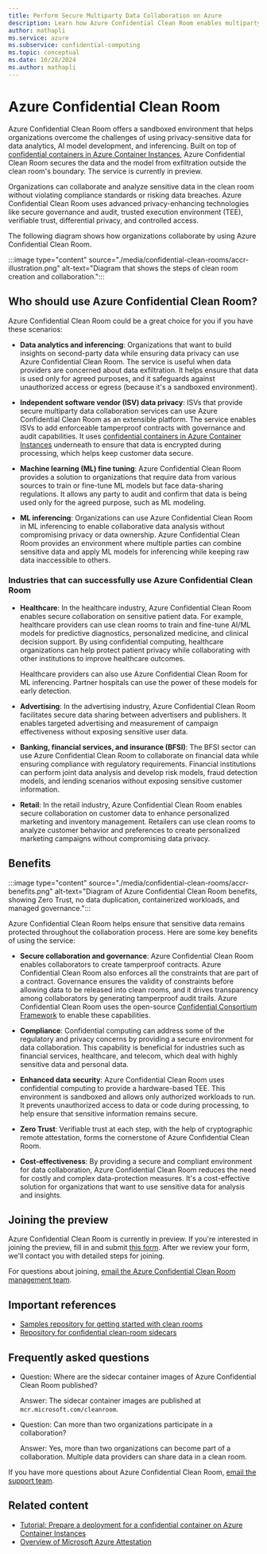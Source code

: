 ```yaml
---
title: Perform Secure Multiparty Data Collaboration on Azure
description: Learn how Azure Confidential Clean Room enables multiparty collaborations while preventing outside access to the data.
author: mathapli
ms.service: azure
ms.subservice: confidential-computing
ms.topic: conceptual
ms.date: 10/28/2024
ms.author: mathapli
---
```


# Azure Confidential Clean Room

Azure Confidential Clean Room offers a sandboxed environment that helps organizations overcome the challenges of using privacy-sensitive data for data analytics, AI model development, and inferencing. Built on top of [confidential containers in Azure Container Instances](../confidential-computing/confidential-containers.md), Azure Confidential Clean Room secures the data and the model from exfiltration outside the clean room's boundary. The service is currently in preview.

Organizations can collaborate and analyze sensitive data in the clean room without violating compliance standards or risking data breaches. Azure Confidential Clean Room uses advanced privacy-enhancing technologies like secure governance and audit, trusted execution environment (TEE), verifiable trust, differential privacy, and controlled access.

The following diagram shows how organizations collaborate by using Azure Confidential Clean Room.

:::image type="content" source="./media/confidential-clean-rooms/accr-illustration.png" alt-text="Diagram that shows the steps of clean room creation and collaboration.":::

## Who should use Azure Confidential Clean Room?

Azure Confidential Clean Room could be a great choice for you if you have these scenarios:

- **Data analytics and inferencing**: Organizations that want to build insights on second-party data while ensuring data privacy can use Azure Confidential Clean Room. The service is useful when data providers are concerned about data exfiltration. It helps ensure that data is used only for agreed purposes, and it safeguards against unauthorized access or egress (because it's a sandboxed environment).

- **Independent software vendor (ISV) data privacy**: ISVs that provide secure multiparty data collaboration services can use Azure Confidential Clean Room as an extensible platform. The service enables ISVs to add enforceable tamperproof contracts with governance and audit capabilities. It uses [confidential containers in Azure Container Instances](../confidential-computing/confidential-containers.md) underneath to ensure that data is encrypted during processing, which helps keep customer data secure.

- **Machine learning (ML) fine tuning**: Azure Confidential Clean Room provides a solution to organizations that require data from various sources to train or fine-tune ML models but face data-sharing regulations. It allows any party to audit and confirm that data is being used only for the agreed purpose, such as ML modeling.

- **ML inferencing**: Organizations can use Azure Confidential Clean Room in ML inferencing to enable collaborative data analysis without compromising privacy or data ownership. Azure Confidential Clean Room provides an environment where multiple parties can combine sensitive data and apply ML models for inferencing while keeping raw data inaccessible to others.

### Industries that can successfully use Azure Confidential Clean Room

- **Healthcare**: In the healthcare industry, Azure Confidential Clean Room enables secure collaboration on sensitive patient data. For example, healthcare providers can use clean rooms to train and fine-tune AI/ML models for predictive diagnostics, personalized medicine, and clinical decision support. By using confidential computing, healthcare organizations can help protect patient privacy while collaborating with other institutions to improve healthcare outcomes.

  Healthcare providers can also use Azure Confidential Clean Room for ML inferencing. Partner hospitals can use the power of these models for early detection.

- **Advertising**: In the advertising industry, Azure Confidential Clean Room facilitates secure data sharing between advertisers and publishers. It enables targeted advertising and measurement of campaign effectiveness without exposing sensitive user data.

- **Banking, financial services, and insurance (BFSI)**: The BFSI sector can use Azure Confidential Clean Room to collaborate on financial data while ensuring compliance with regulatory requirements. Financial institutions can perform joint data analysis and develop risk models, fraud detection models, and lending scenarios without exposing sensitive customer information.

- **Retail**: In the retail industry, Azure Confidential Clean Room enables secure collaboration on customer data to enhance personalized marketing and inventory management. Retailers can use clean rooms to analyze customer behavior and preferences to create personalized marketing campaigns without compromising data privacy.

## Benefits

:::image type="content" source="./media/confidential-clean-rooms/accr-benefits.png" alt-text="Diagram of Azure Confidential Clean Room benefits, showing Zero Trust, no data duplication, containerized workloads, and managed governance.":::

Azure Confidential Clean Room helps ensure that sensitive data remains protected throughout the collaboration process. Here are some key benefits of using the service:

- **Secure collaboration and governance**: Azure Confidential Clean Room enables collaborators to create tamperproof contracts. Azure Confidential Clean Room also enforces all the constraints that are part of a contract. Governance ensures the validity of constraints before allowing data to be released into clean rooms, and it drives transparency among collaborators by generating tamperproof audit trails. Azure Confidential Clean Room uses the open-source [Confidential Consortium Framework](https://microsoft.github.io/CCF/main/overview/what_is_ccf.html) to enable these capabilities.

- **Compliance**: Confidential computing can address some of the regulatory and privacy concerns by providing a secure environment for data collaboration. This capability is beneficial for industries such as financial services, healthcare, and telecom, which deal with highly sensitive data and personal data.

- **Enhanced data security**: Azure Confidential Clean Room uses confidential computing to provide a hardware-based TEE. This environment is sandboxed and allows only authorized workloads to run. It prevents unauthorized access to data or code during processing, to help ensure that sensitive information remains secure.

- **Zero Trust**: Verifiable trust at each step, with the help of cryptographic remote attestation, forms the cornerstone of Azure Confidential Clean Room.

- **Cost-effectiveness**: By providing a secure and compliant environment for data collaboration, Azure Confidential Clean Room reduces the need for costly and complex data-protection measures. It's a cost-effective solution for organizations that want to use sensitive data for analysis and insights.

## Joining the preview

Azure Confidential Clean Room is currently in preview. If you're interested in joining the preview, fill in and submit [this form](https://aka.ms/ACCR-Preview-Onboarding). After we review your form, we'll contact you with detailed steps for joining.

For questions about joining, [email the Azure Confidential Clean Room management team](mailto:CleanRoomPMTeam@microsoft.com).

## Important references

- [Samples repository for getting started with clean rooms](https://github.com/Azure-Samples/azure-cleanroom-samples)
- [Repository for confidential clean-room sidecars](https://github.com/Azure/azure-cleanroom/)

## Frequently asked questions

- Question: Where are the sidecar container images of Azure Confidential Clean Room published?

  Answer: The sidecar container images are published at `mcr.microsoft.com/cleanroom`.

- Question: Can more than two organizations participate in a collaboration?
  
  Answer: Yes, more than two organizations can become part of a collaboration. Multiple data providers can share data in a clean room.

If you have more questions about Azure Confidential Clean Room, [email the support team](mailto:accrsupport@microsoft.com).

## Related content

- [Tutorial: Prepare a deployment for a confidential container on Azure Container Instances](/azure/container-instances/container-instances-tutorial-deploy-confidential-containers-cce-arm)
- [Overview of Microsoft Azure Attestation](/azure/attestation/overview)
